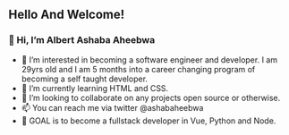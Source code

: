 ## Hello And Welcome!

###  👋 Hi, I’m Albert Ashaba Aheebwa
- 👀 I’m interested in becoming a software engineer and developer. I am 29yrs old and I am 5 months into a career changing program of becoming a self taught developer.
- 🌱 I’m currently learning HTML and CSS.
- 💞️ I’m looking to collaborate on any projects open source or otherwise.
- 📫 You can reach me via twitter @ashabaheebwa
- 🚩 GOAL is to become a fullstack developer in Vue, Python and Node.



<!---
TrippleA-Ashaba/TrippleA-Ashaba is a ✨ special ✨ repository because its `README.md` (this file) appears on your GitHub profile.
You can click the Preview link to take a look at your changes.
--->
